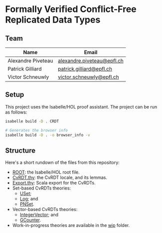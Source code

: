# Formally Verified Conflict-Free Replicated Data Types

## Team

| Name | Email |
|---|---|
| Alexandre Piveteau | alexandre.piveteau@epfl.ch |
| Patrick Gilliard | patrick.gilliard@epfl.ch |
| Victor Schneuwly | victor.schneuwly@epfl.ch |

## Setup

This project uses the Isabelle/HOL proof assistant. The project can be run
as follows:

```bash
isabelle build -D . CRDT

# Generates the browser info
isabelle build -D . -o browser_info -v
```

## Structure

Here's a short rundown of the files from this repository:

+ [ROOT](ROOT): the Isabelle/HOL root file.
+ [CvRDT.thy](CvRDT.thy): the CvRDT locale, and its lemmas.
+ [Export.thy](Export.thy): Scala export for the CvRDTs.
+ Set-based CvRDTs theories:
  - [USet](USet.thy);
  - [Log](Log.thy); and
  - [PNSet](PNSet.thy).
+ Vector-based CvRDTs theories:
  - [IntegerVector](IntegerVector.thy); and
  - [GCounter](GCounter.thy).
+ Work-in-progress theories are available in the [wip](wip) folder.
